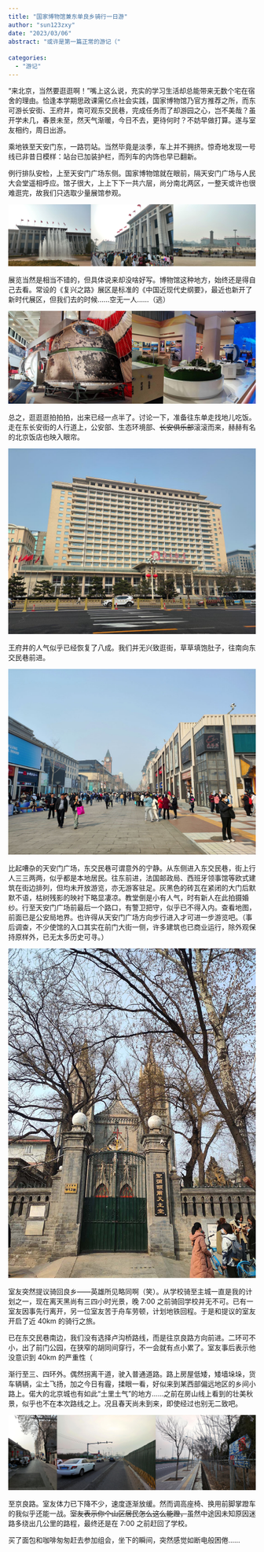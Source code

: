 ```yaml
---
title: "国家博物馆兼东单良乡骑行一日游"
author: "sun123zxy"
date: "2023/03/06"
abstract: "或许是第一篇正常的游记（"

categories:
  - "游记"
---
```


“来北京，当然要逛逛啊！”嘴上这么说，充实的学习生活却总能带来无数个宅在宿舍的理由。恰逢本学期思政课需亿点社会实践，国家博物馆乃官方推荐之所，而东可游长安街、王府井，南可观东交民巷，完成任务而了却游园之心，岂不美哉？虽开学未几，春景未至，然天气渐暖，今日不去，更待何时？不妨早做打算。遂与室友相约，周日出游。

乘地铁至天安门东，一路罚站。当然毕竟是淡季，车上并不拥挤。惊奇地发现一号线已非昔日模样：站台已加装护栏，而列车的内饰也早已翻新。

例行排队安检，上至天安门广场东侧。国家博物馆就在眼前，隔天安门广场与人民大会堂遥相呼应。馆子很大，上上下下一共六层，尚分南北两区，一整天或许也很难逛完，故我们只选取少量展馆参观。

![博物馆外侧](img/col-museum-outside.jpg)

展览当然是相当不错的，但具体说来却没啥好写。博物馆这种地方，始终还是得自己去看。常设的《复兴之路》展区是标准的《中国近现代史纲要》，最近也新开了新时代展区，但我们去的时候……空无一人……（逃）

![神州十三号返回舱（左）；复兴之路“新时代”展厅（右）](img/museum-exhibits.jpg)

总之，逛逛逛拍拍拍，出来已经一点半了。讨论一下，准备往东单走找地儿吃饭。走在东长安街的人行道上，公安部、生态环境部、~~长安俱乐部~~滚滚而来，赫赫有名的北京饭店也映入眼帘。

![挺敦实一栋楼](img/beijing-hotel.jpg)

王府井的人气似乎已经恢复了八成。我们并无兴致逛街，草草填饱肚子，往南向东交民巷前进。

![王府井步行街](img/wangfujing.jpg)

比起嘈杂的天安门广场，东交民巷可谓意外的宁静。从东侧进入东交民巷，街上行人三三两两，似乎都是本地居民。往东前进，法国邮政局、西班牙领事馆等欧式建筑在街边排列，但均未开放游览，亦无游客驻足。灰黑色的砖瓦在紧闭的大门后默默不语，枯树残影的映衬下略显凄凉。教堂倒是小有人气，时有新人在此拍摄婚纱。行至天安门广场前最后一个路口，有警卫把守，似乎已不得入内。查看地图，前面已是公安局地界。也许得从天安门广场方向步行进入才可进一步游览吧。（事后调查，不少使馆的入口其实在前门大街一侧，许多建筑也已商业运行，除外观保持原样外，已无太多历史可寻。）

![东交民巷的教堂](img/church.jpg)

室友突然提议骑回良乡——英雄所见略同啊（笑）。从学校骑至主城一直是我的计划之一，现在离天黑尚有三四小时光景，晚 7:00 之前骑回学校并无不可。已有一室友因事先行离开，另一位室友苦于舟车劳顿，计划地铁回程。于是和提议的室友开启了近 40km 的骑行之旅。

已在东交民巷南边，我们没有选择卢沟桥路线，而是往京良路方向前进。二环可不小，出了前门公园，在狭窄的胡同间穿行，不一会就有点小累了。室友事后表示他没意识到 40km 的严重性（

渐行至三、四环外。偶然拐离干道，驶入普通道路。路上房屋低矮，矮墙垛垛，货车辆辆，尘土飞扬，加之今日有霾，揉眼一看，好似来到某西部偏远地区的乡间小路上。偌大的北京城也有如此“土里土气”的地方……之前在房山线上看到的壮美秋景，似乎也不在本次路线之上。况且春天尚未到来，即使经过也别无二致吧。

![胡同、“乡道”与分界处](img/col-riding.jpg)

至京良路。室友体力已下降不少，速度逐渐放缓。然而调高座椅、换用前脚掌蹬车的我似乎还能一战。~~室友表示你个山区居民怎么这么能蹬，~~虽然中途因未知原因迷路多绕出几公里的路程，最终还是在 7:00 之前赶回了学校。

买了面包和咖啡匆匆赶去参加组会，坐下的瞬间，突然感觉如断电般困倦……
